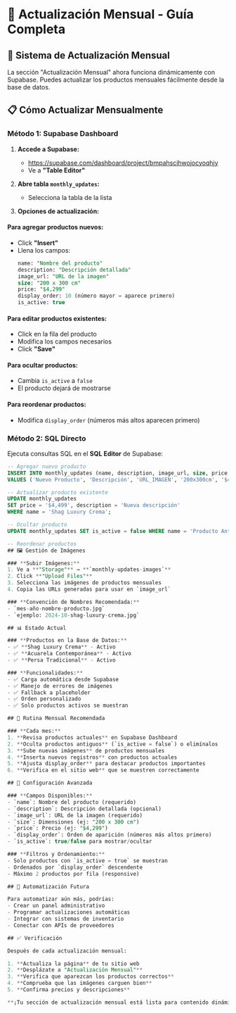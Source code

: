 # 📅 Actualización Mensual - Guía Completa

## 🎯 Sistema de Actualización Mensual

La sección "Actualización Mensual" ahora funciona dinámicamente con Supabase. Puedes actualizar los productos mensuales fácilmente desde la base de datos.

## 📋 Cómo Actualizar Mensualmente

### **Método 1: Supabase Dashboard**

1. **Accede a Supabase:**
   - https://supabase.com/dashboard/project/bmpahscihwojocyoqhjy
   - Ve a **"Table Editor"**

2. **Abre tabla `monthly_updates`:**
   - Selecciona la tabla de la lista

3. **Opciones de actualización:**

#### **Para agregar productos nuevos:**
- Click **"Insert"**
- Llena los campos:
  ```sql
  name: "Nombre del producto"
  description: "Descripción detallada"
  image_url: "URL de la imagen"
  size: "200 x 300 cm"
  price: "$4,299"
  display_order: 10 (número mayor = aparece primero)
  is_active: true
  ```

#### **Para editar productos existentes:**
- Click en la fila del producto
- Modifica los campos necesarios
- Click **"Save"**

#### **Para ocultar productos:**
- Cambia `is_active` a `false`
- El producto dejará de mostrarse

#### **Para reordenar productos:**
- Modifica `display_order` (números más altos aparecen primero)

### **Método 2: SQL Directo**

Ejecuta consultas SQL en el **SQL Editor** de Supabase:

```sql
-- Agregar nuevo producto
INSERT INTO monthly_updates (name, description, image_url, size, price, display_order, is_active)
VALUES ('Nuevo Producto', 'Descripción', 'URL_IMAGEN', '200x300cm', '$4,299', 11, true);

-- Actualizar producto existente
UPDATE monthly_updates
SET price = '$4,499', description = 'Nueva descripción'
WHERE name = 'Shag Luxury Crema';

-- Ocultar producto
UPDATE monthly_updates SET is_active = false WHERE name = 'Producto Antiguo';

-- Reordenar productos
## 🖼️ Gestión de Imágenes

### **Subir Imágenes:**
1. Ve a **"Storage"** → **`monthly-updates-images`**
2. Click **"Upload Files"**
3. Selecciona las imágenes de productos mensuales
4. Copia las URLs generadas para usar en `image_url`

### **Convención de Nombres Recomendada:**
- `mes-año-nombre-producto.jpg`
- `ejemplo: 2024-10-shag-luxury-crema.jpg`

## 📊 Estado Actual

### **Productos en la Base de Datos:**
- ✅ **Shag Luxury Crema** - Activo
- ✅ **Acuarela Contemporánea** - Activo
- ✅ **Persa Tradicional** - Activo

### **Funcionalidades:**
- ✅ Carga automática desde Supabase
- ✅ Manejo de errores de imágenes
- ✅ Fallback a placeholder
- ✅ Orden personalizado
- ✅ Solo productos activos se muestran

## 📅 Rutina Mensual Recomendada

### **Cada mes:**
1. **Revisa productos actuales** en Supabase Dashboard
2. **Oculta productos antiguos** (`is_active = false`) o elimínalos
3. **Sube nuevas imágenes** de productos mensuales
4. **Inserta nuevos registros** con productos actuales
5. **Ajusta display_order** para destacar productos importantes
6. **Verifica en el sitio web** que se muestren correctamente

## 🔧 Configuración Avanzada

### **Campos Disponibles:**
- `name`: Nombre del producto (requerido)
- `description`: Descripción detallada (opcional)
- `image_url`: URL de la imagen (requerido)
- `size`: Dimensiones (ej: "200 x 300 cm")
- `price`: Precio (ej: "$4,299")
- `display_order`: Orden de aparición (números más altos primero)
- `is_active`: true/false para mostrar/ocultar

### **Filtros y Ordenamiento:**
- Solo productos con `is_active = true` se muestran
- Ordenados por `display_order` descendente
- Máximo 2 productos por fila (responsive)

## 🚀 Automatización Futura

Para automatizar aún más, podrías:
- Crear un panel administrativo
- Programar actualizaciones automáticas
- Integrar con sistemas de inventario
- Conectar con APIs de proveedores

## ✅ Verificación

Después de cada actualización mensual:

1. **Actualiza la página** de tu sitio web
2. **Desplázate a "Actualización Mensual"**
3. **Verifica que aparezcan los productos correctos**
4. **Comprueba que las imágenes carguen bien**
5. **Confirma precios y descripciones**

**¡Tu sección de actualización mensual está lista para contenido dinámico!** 🎉📅
